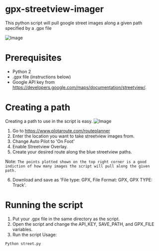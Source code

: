 # gpx-streetview-imager
This python script will pull google street images along a given path specified by a .gpx file

![Image](https://i.imgur.com/DJVnF7e.png)

# Prerequisites
- Python 2
- .gpx file (instructions below)
- Google API key from https://developers.google.com/maps/documentation/streetview/.

# Creating a path
Creating a path to use in the script is easy.
![Image](https://i.imgur.com/J8HoO1n.png)
1) Go to https://www.plotaroute.com/routeplanner
2) Enter the location you want to take streetview images from.
3) Change Auto Pilot to 'On Foot'
4) Enable Streetview Overlay.
5) Create your desired route along the blue streetview paths.

Note: 
```The points plotted shown on the top right corner is a good indiction of how many images the script will pull along the given path.```

6) Download and save as 'File type: GPX, File Format: GPX, GPX TYPE: Track'. 

# Running the script
1) Put your .gpx file in the same directory as the script.
2) Open the script and change the API_KEY, SAVE_PATH, and GPX_FILE variables.
3) Run the script
Usage:
```Python
Python street.py
```
